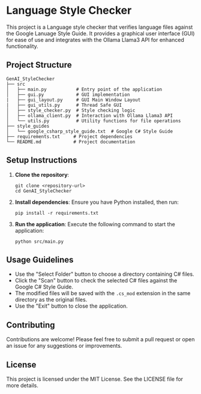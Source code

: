# Language Style Checker

This project is a Language style checker that verifies language files against the Google Lanuage Style Guide. It provides a graphical user interface (GUI) for ease of use and integrates with the Ollama Llama3 API for enhanced functionality.

## Project Structure

```
GenAI_StyleChecker
├── src
│   ├── main.py           # Entry point of the application
│   ├── gui.py            # GUI implementation
|   ├── gui_layout.py     # GUI Main Window Layout
|   ├── gui_utils.py      # Thread Safe GUI
│   ├── style_checker.py  # Style checking logic
│   ├── ollama_client.py  # Interaction with Ollama Llama3 API
│   └── utils.py          # Utility functions for file operations
├── style_guides
│   └── google_csharp_style_guide.txt  # Google C# Style Guide
├── requirements.txt     # Project dependencies
└── README.md            # Project documentation
```

## Setup Instructions

1. **Clone the repository**:
   ```
   git clone <repository-url>
   cd GenAI_StyleChecker
   ```

2. **Install dependencies**:
   Ensure you have Python installed, then run:
   ```
   pip install -r requirements.txt
   ```

3. **Run the application**:
   Execute the following command to start the application:
   ```
   python src/main.py
   ```

## Usage Guidelines

- Use the "Select Folder" button to choose a directory containing C# files.
- Click the "Scan" button to check the selected C# files against the Google C# Style Guide.
- The modified files will be saved with the `.cs_mod` extension in the same directory as the original files.
- Use the "Exit" button to close the application.

## Contributing

Contributions are welcome! Please feel free to submit a pull request or open an issue for any suggestions or improvements.

## License

This project is licensed under the MIT License. See the LICENSE file for more details.
